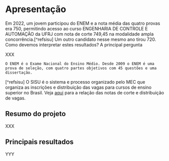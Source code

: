 # Apresentação 
Em 2022, um jovem participou do ENEM e a nota média das quatro provas era 750, permitindo acesso ao curso ENGENHARIA DE CONTROLE E AUTOMAÇÃO da UFRJ com nota de corte 749,45 na modalidade ampla concorrência.[^refsisu] Um outro candidato nesse mesmo ano tirou 720. Como devemos interpretar estes resultados? A principal pergunta

XXX

```{hint}
O ENEM é o Exame Nacional do Ensino Médio. Desde 2009 o ENEM é uma prova de seleção, com quatro partes objetivos com 45 questões e uma dissertação. 
```


[^refsisu] O SISU é o sistema e processo organizado pelo MEC que organiza as inscrições e distribuição das vagas para cursos de ensino superior no Brasil. Veja [aqui](https://sisu.mec.gov.br/#/relatorio#onepage) para a relação das notas de corte e distribuição de vagas.

## Resumo do projeto
XXX

## Principais resultados
YYY